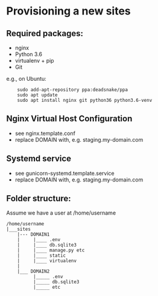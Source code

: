 Provisioning a new sites
========================

## Required packages:


* nginx
* Python 3.6
* virtualenv + pip
* Git

e.g., on Ubuntu:

        sudo add-apt-repository ppa:deadsnake/ppa
        sudo apt update
        sudo apt install nginx git python36 python3.6-venv


## Nginx Virtual Host Configuration

* see nginx.template.conf
* replace DOMAIN with, e.g. staging.my-domain.com


## Systemd service

* see gunicorn-systemd.template.service
* replace DOMAIN with, e.g. staging.my-domain.com

## Folder structure:

Assume we have a user at /home/username


    /home/username
    |___sites
        |--- DOMAIN1
        |     |____ .env
        |     |____ db.sqlite3
        |     |____ manage.py etc
        |     |____ static
        |     |____ virtualenv
        |
        |___ DOMAIN2
              |_____ .env
              |_____ db.sqlite3
              |_____ etc

